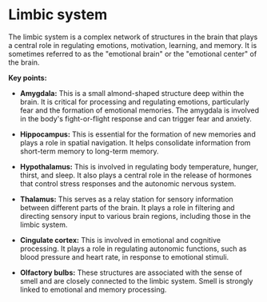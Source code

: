 # Limbic system

The limbic system is a complex network of structures in the brain that plays a central role in regulating emotions, motivation, learning, and memory. It is sometimes referred to as the "emotional brain" or the "emotional center" of the brain.

**Key points:**

* **Amygdala:** This is a small almond-shaped structure deep within the brain. It is critical for processing and regulating emotions, particularly fear and the formation of emotional memories. The amygdala is involved in the body's fight-or-flight response and can trigger fear and anxiety.

* **Hippocampus:** This is essential for the formation of new memories and plays a role in spatial navigation. It helps consolidate information from short-term memory to long-term memory.

* **Hypothalamus:** This is involved in regulating body temperature, hunger, thirst, and sleep. It also plays a central role in the release of hormones that control stress responses and the autonomic nervous system.

* **Thalamus:** This serves as a relay station for sensory information between different parts of the brain. It plays a role in filtering and directing sensory input to various brain regions, including those in the limbic system.

* **Cingulate cortex:** This is involved in emotional and cognitive processing. It plays a role in regulating autonomic functions, such as blood pressure and heart rate, in response to emotional stimuli.

* **Olfactory bulbs:** These structures are associated with the sense of smell and are closely connected to the limbic system. Smell is strongly linked to emotional and memory processing.
